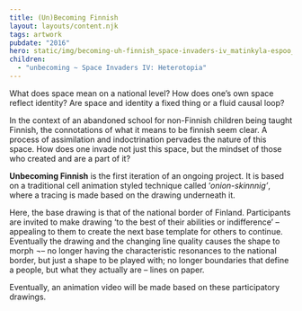 ```yaml
---
title: (Un)Becoming Finnish
layout: layouts/content.njk
tags: artwork
pubdate: "2016"
hero: static/img/becoming-uh-finnish_space-invaders-iv_matinkyla-espoo_2016.jpg
children:
  - "unbecoming ~ Space Invaders IV: Heterotopia"
---
```

What does space mean on a national level? How does one’s own space reflect identity? Are space and identity a fixed thing or a fluid causal loop?

In the context of an abandoned school for non-Finnish children being taught Finnish, the connotations of what it means to be finnish seem clear. A process of assimilation and indoctrination pervades the nature of this space. How does one invade not just this space, but the mindset of those who created and are a part of it?

**Unbecoming Finnish** is the first iteration of an ongoing project. It is based on a traditional cell animation styled technique called ‘_onion-skinnnig’_, where a tracing is made based on the drawing underneath it.

Here, the base drawing is that of the national border of Finland. Participants are invited to make drawing ‘to the best of their abilities or indifference’  – appealing to  them to create the next base template for others to continue. Eventually the drawing and the changing line quality causes the shape to morph ¬– no longer having the characteristic resonances to the national border, but just a shape to be played with; no longer boundaries that define a people, but what they actually are – lines on paper.

Eventually, an animation video will be made based on these participatory drawings.
